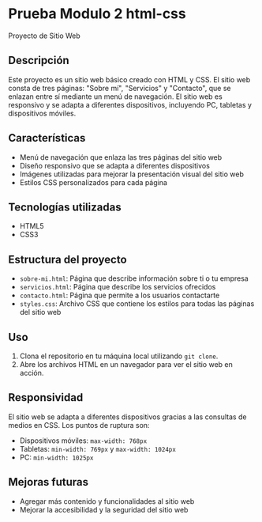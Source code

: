 # Prueba Modulo 2 html-css
Proyecto de Sitio Web

## Descripción
Este proyecto es un sitio web básico creado con HTML y CSS. El sitio web consta de tres páginas: "Sobre mí", "Servicios" y "Contacto", que se enlazan entre sí mediante un menú de navegación. El sitio web es responsivo y se adapta a diferentes dispositivos, incluyendo PC, tabletas y dispositivos móviles.

## Características
- Menú de navegación que enlaza las tres páginas del sitio web
- Diseño responsivo que se adapta a diferentes dispositivos
- Imágenes utilizadas para mejorar la presentación visual del sitio web
- Estilos CSS personalizados para cada página

## Tecnologías utilizadas
- HTML5
- CSS3

 ## Estructura del proyecto
- `sobre-mi.html`: Página que describe información sobre ti o tu empresa
- `servicios.html`: Página que describe los servicios ofrecidos
- `contacto.html`: Página que permite a los usuarios contactarte
- `styles.css`: Archivo CSS que contiene los estilos para todas las páginas del sitio web

## Uso
1. Clona el repositorio en tu máquina local utilizando `git clone`.
2. Abre los archivos HTML en un navegador para ver el sitio web en acción.

## Responsividad
El sitio web se adapta a diferentes dispositivos gracias a las consultas de medios en CSS. Los puntos de ruptura son:

- Dispositivos móviles: `max-width: 768px`
- Tabletas: `min-width: 769px` y `max-width: 1024px`
- PC: `min-width: 1025px`

## Mejoras futuras
- Agregar más contenido y funcionalidades al sitio web
- Mejorar la accesibilidad y la seguridad del sitio web



